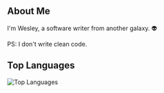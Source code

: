 ## About Me
I'm Wesley, a software writer from another galaxy. 👽

PS: I don't write clean code.

## Top Languages
![Top Languages](https://github-readme-stats.vercel.app/api/top-langs/?username=fco-wesley-almeida&layout=compact&theme=radical)
